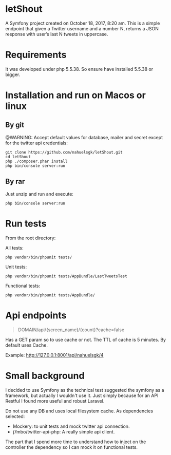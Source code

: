 letShout
========

A Symfony project created on October 18, 2017, 8:20 am. This is a simple endpoint that given a Twitter username and a number N, returns a JSON response with user’s last N tweets in uppercase.

Requirements
============
It was developed under php 5.5.38. So ensure have installed 5.5.38 or bigger.

Installation and run on Macos or linux
==============================
By git
------
@WARNING: Accept default values for database, mailer and secret except for the twitter api credentials: 
````
git clone https://github.com/nahuelsgk/letShout.git
cd letShout
php ./composer.phar install
php bin/console server:run
````

By rar
------
Just unzip and run and execute:
````
php bin/console server:run
````

Run tests
=========
From the root directory:

All tests:
````
php vendor/bin/phpunit tests/
````

Unit tests:
````
php vendor/bin/phpunit tests/AppBundle/LastTweetsTest
````

Functional tests:
````
php vendor/bin/phpunit tests/AppBundle/
````

Api endpoints
=============
> DOMAIN/api/{screen_name}/{count}?cache=false

Has a GET param so to use cache or not. The TTL of cache is 5 minutes. By default uses Cache.

Example: http://127.0.0.1:8001/api/nahuelsgk/4

Small background
================
I decided to use Symfony as the technical test suggested the symfony as a framework, but actually I wouldn't use it. Just simply because for an API Restful I found more useful and robust Laravel.

Do not use any DB and uses local filesystem cache. As dependencies selected:
- Mockery: to unit tests and mock twitter api connection.
- j7mbo/twitter-api-php: A really simple api client.
 
The part that I spend more time to understand how to inject on the controller the dependency so I can mock it on functional tests.